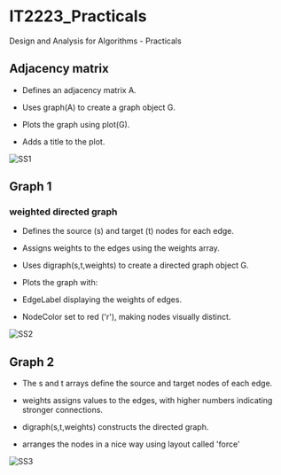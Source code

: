 
# IT2223_Practicals

Design and Analysis for Algorithms - Practicals

## Adjacency matrix

- Defines an adjacency matrix A.
  
- Uses graph(A) to create a graph object G.
  
- Plots the graph using plot(G).
  
- Adds a title to the plot.

![SS1](https://github.com/user-attachments/assets/ed197c8e-9331-4ee0-a5a3-9fc111690e54)

## Graph 1

 ### weighted directed graph
 
- Defines the source (s) and target (t) nodes for each edge.
  
- Assigns weights to the edges using the weights array.
  
- Uses digraph(s,t,weights) to create a directed graph object G.
  
- Plots the graph with:
  
- EdgeLabel displaying the weights of edges.
  
- NodeColor set to red ('r'), making nodes visually distinct.


![SS2](https://github.com/user-attachments/assets/f70b5705-2ad8-4fe9-8796-c7184c58d8b7)


## Graph 2

- The s and t arrays define the source and target nodes of each edge.
  
- weights assigns values to the edges, with higher numbers indicating stronger connections.
  
- digraph(s,t,weights) constructs the directed graph.

- arranges the nodes in a nice way using layout called 'force'
  

![SS3](https://github.com/user-attachments/assets/f40ad4e3-0fc3-447f-9345-ddb0570ea550)



